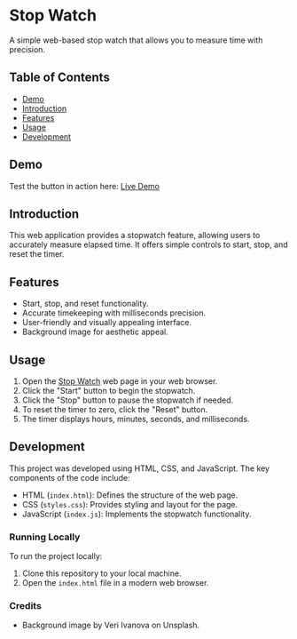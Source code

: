 # Stop Watch


A simple web-based stop watch that allows you to measure time with precision.

## Table of Contents
- [Demo](#demo)
- [Introduction](#introduction)
- [Features](#features)
- [Usage](#usage)
- [Development](#development)

## Demo

Test the button in action here: [Live Demo](https://srjgit86.github.io/PRODIGY_WD_02/index.html)

## Introduction

This web application provides a stopwatch feature, allowing users to accurately measure elapsed time. It offers simple controls to start, stop, and reset the timer.


## Features

- Start, stop, and reset functionality.
- Accurate timekeeping with milliseconds precision.
- User-friendly and visually appealing interface.
- Background image for aesthetic appeal.

## Usage

1. Open the [Stop Watch](./index.html) web page in your web browser.
2. Click the "Start" button to begin the stopwatch.
3. Click the "Stop" button to pause the stopwatch if needed.
4. To reset the timer to zero, click the "Reset" button.
5. The timer displays hours, minutes, seconds, and milliseconds.

## Development

This project was developed using HTML, CSS, and JavaScript. The key components of the code include:

- HTML (`index.html`): Defines the structure of the web page.
- CSS (`styles.css`): Provides styling and layout for the page.
- JavaScript (`index.js`): Implements the stopwatch functionality.

### Running Locally

To run the project locally:

1. Clone this repository to your local machine.
2. Open the `index.html` file in a modern web browser.

### Credits

- Background image by Veri Ivanova on Unsplash.
